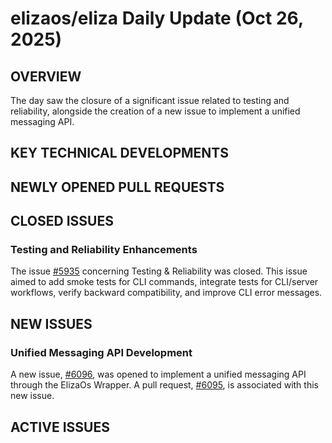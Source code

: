 # elizaos/eliza Daily Update (Oct 26, 2025)
## OVERVIEW 
The day saw the closure of a significant issue related to testing and reliability, alongside the creation of a new issue to implement a unified messaging API.
## KEY TECHNICAL DEVELOPMENTS

## NEWLY OPENED PULL REQUESTS

## CLOSED ISSUES
### Testing and Reliability Enhancements
The issue [#5935](https://github.com/elizaos/eliza/issues/5935) concerning Testing & Reliability was closed. This issue aimed to add smoke tests for CLI commands, integrate tests for CLI/server workflows, verify backward compatibility, and improve CLI error messages.

## NEW ISSUES
### Unified Messaging API Development
A new issue, [#6096](https://github.com/elizaos/eliza/issues/6096), was opened to implement a unified messaging API through the ElizaOs Wrapper. A pull request, [#6095](https://github.com/elizaos/eliza/pull/6095), is associated with this new issue.

## ACTIVE ISSUES
